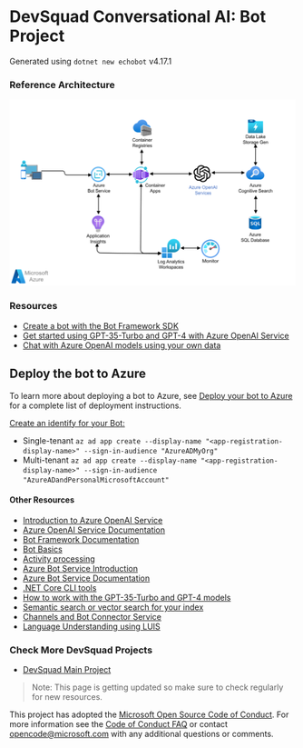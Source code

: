 ﻿# DevSquad Conversational AI: Bot Project

Generated using `dotnet new echobot` v4.17.1

### Reference Architecture
![](/oaopenaibot_reference_architecture.png)

### Resources
* [Create a bot with the Bot Framework SDK](https://learn.microsoft.com/en-us/azure/bot-service/bot-service-quickstart-create-bot?view=azure-bot-service-4.0&tabs=csharp%2Cvs)
* [Get started using GPT-35-Turbo and GPT-4 with Azure OpenAI Service](https://learn.microsoft.com/en-us/azure/ai-services/openai/chatgpt-quickstart?tabs=command-line&pivots=programming-language-csharp)
* [Chat with Azure OpenAI models using your own data](https://learn.microsoft.com/en-us/azure/ai-services/openai/use-your-data-quickstart?tabs=command-line&pivots=programming-language-csharp)

## Deploy the bot to Azure

To learn more about deploying a bot to Azure, see [Deploy your bot to Azure](https://aka.ms/azuredeployment) for a complete list of deployment instructions. 

[Create an identify for your Bot:](https://learn.microsoft.com/en-us/azure/bot-service/provision-and-publish-a-bot?view=azure-bot-service-4.0&tabs=singletenant%2Ccsharp#create-an-identity-resource)
* Single-tenant `az ad app create --display-name "<app-registration-display-name>" --sign-in-audience "AzureADMyOrg"` 
* Multi-tenant `az ad app create --display-name "<app-registration-display-name>" --sign-in-audience "AzureADandPersonalMicrosoftAccount"` 


#### Other Resources

- [Introduction to Azure OpenAI Service](https://learn.microsoft.com/en-us/training/modules/explore-azure-openai/)
- [Azure OpenAI Service Documentation](https://learn.microsoft.com/en-us/azure/ai-services/openai/)
- [Bot Framework Documentation](https://docs.botframework.com)
- [Bot Basics](https://docs.microsoft.com/azure/bot-service/bot-builder-basics?view=azure-bot-service-4.0)
- [Activity processing](https://docs.microsoft.com/en-us/azure/bot-service/bot-builder-concept-activity-processing?view=azure-bot-service-4.0)
- [Azure Bot Service Introduction](https://docs.microsoft.com/azure/bot-service/bot-service-overview-introduction?view=azure-bot-service-4.0)
- [Azure Bot Service Documentation](https://docs.microsoft.com/azure/bot-service/?view=azure-bot-service-4.0)
- [.NET Core CLI tools](https://docs.microsoft.com/en-us/dotnet/core/tools/?tabs=netcore2x)
- [How to work with the GPT-35-Turbo and GPT-4 models](https://learn.microsoft.com/en-us/azure/ai-services/openai/how-to/chatgpt?pivots=programming-language-chat-completions)
- [Semantic search or vector search for your index](https://learn.microsoft.com/en-us/azure/ai-services/openai/concepts/use-your-data#search-options)
- [Channels and Bot Connector Service](https://docs.microsoft.com/en-us/azure/bot-service/bot-concepts?view=azure-bot-service-4.0)
- [Language Understanding using LUIS](https://docs.microsoft.com/en-us/azure/cognitive-services/luis/)

### Check More DevSquad Projects
* [DevSquad Main Project](https://github.com/microsoft/devsquad-accelerators)

> Note: This page is getting updated so make sure to check regularly for new resources.

This project has adopted the [Microsoft Open Source Code of Conduct](https://opensource.microsoft.com/codeofconduct/). For more information see the [Code of Conduct FAQ](https://opensource.microsoft.com/codeofconduct/faq/) or contact [opencode@microsoft.com](mailto:opencode@microsoft.com) with any additional questions or comments.
